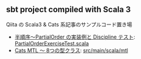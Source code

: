## sbt project compiled with Scala 3

Qiita の Scala3 & Cats 系記事のサンプルコード置き場

- [半順序〜PartialOrder の実装例と Discipline テスト](https://qiita.com/yasuabe2613/items/fd9a8961b0301d4d64f5): [PartialOrderExerciseTest.scala](https://github.com/yasuabe/qiita-cats3-sample/blob/main/src/test/scala/partial_order/PartialOrderExerciseTest.scala)
- [Cats MTL 〜 8つの型クラス](https://qiita.com/yasuabe2613/items/103c0b859ec3bf0f8c1c): [src/main/scala/mtl](https://github.com/yasuabe/qiita-cats3-sample/tree/main/src/main/scala/mtl)
